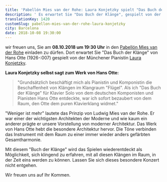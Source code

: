 ```yaml
---
title: 'Pabellón Mies van der Rohe: Laura Konjetzky spielt "Das Buch der Klänge'
description: ' Es erwartet Sie "Das Buch der Klänge", gespielt von der Pianistin Laura Konjetzky.'
translationKey: 1420
customSlug: pabellon-mies-van-der-rohe-laura-konjetzky
city: Barcelona
date: 2018-10-08 19:30:00
---
```


wir freuen uns, Sie am <strong>08.10.2018 um 19:30 Uhr</strong> in den <a href="https://miesbcn.com/es/el-pabellon/" target="_blank" rel="nofollow noopener noreferrer" rel="noopener">Pabellón Mies van der Rohe</a> einladen zu dürfen. Dort erwartet Sie "Das Buch der Klänge" von Hans Otte (1926-:007) gespielt von der Münchener Pianistin <a href="https://www.laurakonjetzky.com/" target="_blank" rel="nofollow noopener noreferrer" rel="noopener">Laura Konjetzky</a>.

<strong>Laura Konjetzky selbst sagt zum Werk von Hans Otte:</strong> <blockquote class="quote">"Grundsätzlich beschäftigt mich als Pianistin und Komponistin die Beschaffenheit von Klängen im Klangraum "Flügel". Als ich "Das Buch der Klänge" für Klavier Solo von dem deutschen Komponisten und Pianisten Hans Otte entdeckte, war ich sofort bezaubert von dem Raum, den Otte dem puren Klavierklang widmet."</blockquote> "Weniger ist mehr" lautete das Prinzip von Ludwig Mies van der Rohe. Er war einer der wichtigsten Architekten der Moderne und wie kaum ein anderer prägte er unsere Vorstellung von moderner Architektur. Das Werk von Hans Otte hebt die besondere Architektur hervor. Die Töne verbinden das Instrument mit dem Raum zu einer immer wieder anders gefärbten Gesamtharmonie.

Mit diesem "Buch der Klänge" wird das Spielen wiederentdeckt als Möglichkeit, sich klingend zu erfahren, mit all diesen Klängen im Raum, in der Zeit eins werden zu können. Lassen Sie sich dieses besondere Konzert nicht entgehen.

Wir freuen uns auf Ihr Kommen.
